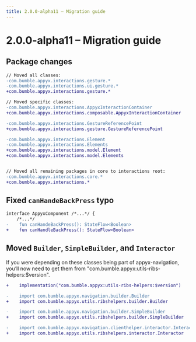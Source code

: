 ```yaml
---
title: 2.0.0-alpha11 – Migration guide
---
```


# 2.0.0-alpha11 – Migration guide

## Package changes

```diff
// Moved all classes:
-com.bumble.appyx.interactions.gesture.*
-com.bumble.appyx.interactions.ui.gesture.*
+com.bumble.appyx.interactions.gesture.*

// Moved specific classes:
-com.bumble.appyx.interactions.AppyxInteractionContainer
+com.bumble.appyx.interactions.composable.AppyxInteractionContainer

-com.bumble.appyx.interactions.GestureReferencePoint
+com.bumble.appyx.interactions.gesture.GestureReferencePoint

-com.bumble.appyx.interactions.Element
-com.bumble.appyx.interactions.Elements
+com.bumble.appyx.interactions.model.Element
+com.bumble.appyx.interactions.model.Elements


// Moved all remaining packages in core to interactions root:
-com.bumble.appyx.interactions.core.*
+com.bumble.appyx.interactions.*

```

## Fixed `canHandeBackPress` typo

```diff
interface AppyxComponent /*...*/ {
    /*...*/
-    fun canHandeBackPress(): StateFlow<Boolean>
+    fun canHandleBackPress(): StateFlow<Boolean>
```

## Moved `Builder`, `SimpleBuilder`, and `Interactor`

If you were depending on these classes being part of appyx-navigation, you’ll now need to get them from "com.bumble.appyx:utils-ribs-helpers:$version".

```diff
+    implementation("com.bumble.appyx:utils-ribs-helpers:$version")

-    import com.bumble.appyx.navigation.builder.Builder
+    import com.bumble.appyx.utils.ribshelpers.builder.Builder

-    import com.bumble.appyx.navigation.builder.SimpleBuilder
+    import com.bumble.appyx.utils.ribshelpers.builder.SimpleBuilder

-    import com.bumble.appyx.navigation.clienthelper.interactor.Interactor
+    import com.bumble.appyx.utils.ribshelpers.interactor.Interactor
```
